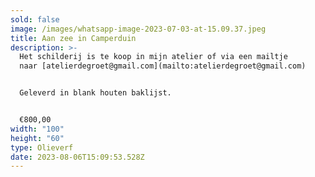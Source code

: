 ```yaml
---
sold: false
image: /images/whatsapp-image-2023-07-03-at-15.09.37.jpeg
title: Aan zee in Camperduin
description: >-
  Het schilderij is te koop in mijn atelier of via een mailtje
  naar [atelierdegroet@gmail.com](mailto:atelierdegroet@gmail.com)


  Geleverd in blank houten baklijst.


  €800,00
width: "100"
height: "60"
type: Olieverf
date: 2023-08-06T15:09:53.528Z
---
```


